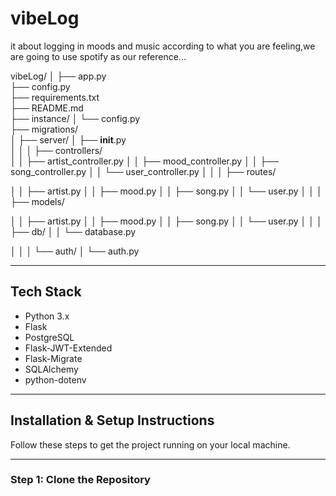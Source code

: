 

# vibeLog

it about logging in moods and music according to what you are feeling,we are going to use spotify as our reference...

vibeLog/
│
├── app.py                       
├── config.py                    
├── requirements.txt             
├── README.md                    
├── instance/
│   └── config.py                
├── migrations/                  
│
├── server/
│   ├── __init__.py              
│   │
│   ├── controllers/              
│   │   ├── artist_controller.py
│   │   ├── mood_controller.py
│   │   ├── song_controller.py
│   │   └── user_controller.py
│   │
│   ├── routes/                   

│   │   ├── artist.py
│   │   ├── mood.py
│   │   ├── song.py
│   │   └── user.py
│   │
│   ├── models/                  

│   │   ├── artist.py
│   │   ├── mood.py
│   │   ├── song.py
│   │   └── user.py
│   │
│   ├── db/
│   │   └── database.py          

│   │
│   └── auth/
│       └── auth.py               


---

## Tech Stack

- Python 3.x
- Flask
- PostgreSQL
- Flask-JWT-Extended
- Flask-Migrate
- SQLAlchemy
- python-dotenv

---

## Installation & Setup Instructions

Follow these steps to get the project running on your local machine.

---

### Step 1: Clone the Repository

```bash
